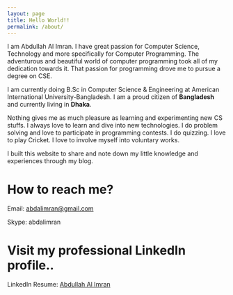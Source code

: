 ```yaml
---
layout: page
title: Hello World!!
permalink: /about/
---
```

I am Abdullah Al Imran. I have great passion for Computer Science, Technology and more specifically for Computer Programming. The adventurous and beautiful world of computer programming took all of my dedication towards it. That passion for programming drove me to pursue a degree on CSE.

I am currently doing B.Sc in Computer Science & Engineering at American International University-Bangladesh. I am a proud citizen of **Bangladesh** and currently living in **Dhaka**.

Nothing gives me as much pleasure as learning and experimenting new CS stuffs. I always love to learn and dive into new technologies. I do problem solving and love to participate in programming contests. I do quizzing. I love to play Cricket. I love to involve myself into voluntary works.

I built this website to share and note down my little knowledge and experiences through my blog.

# How to reach me?
Email: [abdalimran@gmail.com](mailto:abdalimran@gmail.com)

Skype: abdalimran

# Visit my professional LinkedIn profile..
LinkedIn Resume: [Abdullah Al Imran](https://bd.linkedin.com/in/abdalimran)
